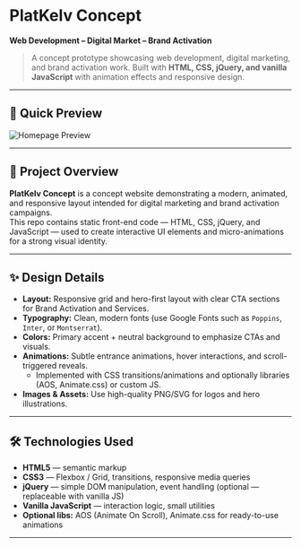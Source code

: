 # PlatKelv Concept
**Web Development – Digital Market – Brand Activation**

> A concept prototype showcasing web development, digital marketing, and brand activation work. Built with **HTML, CSS, jQuery, and vanilla JavaScript** with animation effects and responsive design.

---

## 🔖 Quick Preview


![Homepage Preview](assets/preview-home.png)


---

## 📝 Project Overview 
**PlatKelv Concept** is a concept website demonstrating a modern, animated, and responsive layout intended for digital marketing and brand activation campaigns.  
This repo contains static front-end code — HTML, CSS, jQuery, and JavaScript — used to create interactive UI elements and micro-animations for a strong visual identity.

---

## ✨ Design Details
- **Layout:** Responsive grid and hero-first layout with clear CTA sections for Brand Activation and Services.
- **Typography:** Clean, modern fonts (use Google Fonts such as `Poppins`, `Inter`, or `Montserrat`).
- **Colors:** Primary accent + neutral background to emphasize CTAs and visuals.
- **Animations:** Subtle entrance animations, hover interactions, and scroll-triggered reveals.
  - Implemented with CSS transitions/animations and optionally libraries (AOS, Animate.css) or custom JS.
- **Images & Assets:** Use high-quality PNG/SVG for logos and hero illustrations.

---

## 🛠️ Technologies Used
- **HTML5** — semantic markup  
- **CSS3** — Flexbox / Grid, transitions, responsive media queries  
- **jQuery** — simple DOM manipulation, event handling (optional — replaceable with vanilla JS)  
- **Vanilla JavaScript** — interaction logic, small utilities  
- **Optional libs:** AOS (Animate On Scroll), Animate.css for ready-to-use animations

---

